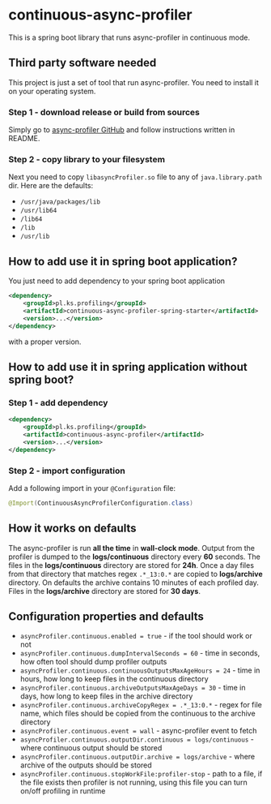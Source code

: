 # continuous-async-profiler
This is a spring boot library that runs async-profiler in continuous mode.

## Third party software needed

This project is just a set of tool that run async-profiler. You need to install it on your operating system. 

### Step 1 - download release or build from sources

Simply go to [async-profiler GitHub](https://github.com/jvm-profiling-tools/async-profiler) and follow instructions written in README.

### Step 2 - copy library to your filesystem

Next you need to copy ```libasyncProfiler.so``` file to any of ```java.library.path``` dir. Here are the defaults:

* ```/usr/java/packages/lib```
* ```/usr/lib64```
* ```/lib64```
* ```/lib```
* ```/usr/lib``` 

## How to add use it in spring boot application?

You just need to add dependency to your spring boot application

```xml
<dependency>
    <groupId>pl.ks.profiling</groupId>
    <artifactId>continuous-async-profiler-spring-starter</artifactId>
    <version>...</version>
</dependency>
```

with a proper version.

## How to add use it in spring application without spring boot?

### Step 1 - add dependency 

```xml
<dependency>
    <groupId>pl.ks.profiling</groupId>
    <artifactId>continuous-async-profiler</artifactId>
    <version>...</version>
</dependency>
```

### Step 2 - import configuration

Add a following import in your ```@Configuration``` file:
```java
@Import(ContinuousAsyncProfilerConfiguration.class)
```

## How it works on defaults

The async-profiler is run **all the time** in **wall-clock mode**. Output from the profiler is dumped to the **logs/continuous** directory every 
**60** seconds. The files in the **logs/continuous** directory are stored for **24h**. Once a day files from that directory that matches regex 
```.*_13:0.*``` are copied to **logs/archive** directory. On defaults the archive contains 10 minutes of each profiled day. Files in the 
**logs/archive** directory are stored for **30 days**. 

## Configuration properties and defaults

* ```asyncProfiler.continuous.enabled = true``` - if the tool should work or not
* ```asyncProfiler.continuous.dumpIntervalSeconds = 60``` - time in seconds, how often tool should dump profiler outputs
* ```asyncProfiler.continuous.continuousOutputsMaxAgeHours = 24``` - time in hours, how long to keep files in the continuous directory
* ```asyncProfiler.continuous.archiveOutputsMaxAgeDays = 30``` - time in days, how long to keep files in the archive directory
* ```asyncProfiler.continuous.archiveCopyRegex = .*_13:0.*``` - regex for file name, which files should be copied from the continuous to the archive directory
* ```asyncProfiler.continuous.event = wall``` - async-profiler event to fetch
* ```asyncProfiler.continuous.outputDir.continuous = logs/continuous``` - where continuous output should be stored
* ```asyncProfiler.continuous.outputDir.archive = logs/archive``` - where archive of the outputs should be stored
* ```asyncProfiler.continuous.stopWorkFile:profiler-stop``` - path to a file, if the file exists then profiler is not running, using this file you can turn 
on/off profiling in runtime

